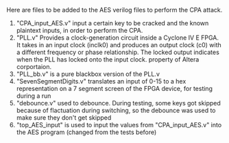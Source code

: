 Here are files to be added to the AES verilog files to perform the CPA attack.
1. "CPA_input_AES.v" input a certain key to be cracked and the known plaintext inputs, in order to perform the CPA.
2. "PLL.v" Provides a clock-generation circuit inside a Cyclone IV E FPGA. It takes in an input clock (inclk0) and produces an output clock (c0) with a different frequency or phase relationship. The locked output indicates when the PLL has locked onto the input clock. property of Altera corportaion.
3. "PLL_bb.v" is a pure blackbox version of the PLL.v
4. "SevenSegmentDigits.v" translates an input of 0-15 to a hex representation on a 7 segment screen of the FPGA device, for testing during a run
5. "debounce.v" used to debounce. During testing, some keys got skipped because of flactuation during switching, so the debounce was used to make sure they don't get skipped
6. "top_AES_input" is used to input the values from "CPA_input_AES.v" into the AES program (changed from the tests before)
